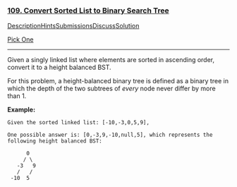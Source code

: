 ### [109. Convert Sorted List to Binary Search Tree](https://leetcode.com/problems/convert-sorted-list-to-binary-search-tree/description/)

[Description](https://leetcode.com/problems/convert-sorted-list-to-binary-search-tree/description/)[Hints](https://leetcode.com/problems/convert-sorted-list-to-binary-search-tree/hints/)[Submissions](https://leetcode.com/problems/convert-sorted-list-to-binary-search-tree/submissions/)[Discuss](https://leetcode.com/problems/convert-sorted-list-to-binary-search-tree/discuss/)[Solution](https://leetcode.com/problems/convert-sorted-list-to-binary-search-tree/solution/)

[Pick One](https://leetcode.com/problems/random-one-question/)

------

Given a singly linked list where elements are sorted in ascending order, convert it to a height balanced BST.

For this problem, a height-balanced binary tree is defined as a binary tree in which the depth of the two subtrees of *every* node never differ by more than 1.

**Example:**

```
Given the sorted linked list: [-10,-3,0,5,9],

One possible answer is: [0,-3,9,-10,null,5], which represents the following height balanced BST:

      0
     / \
   -3   9
   /   /
 -10  5
```